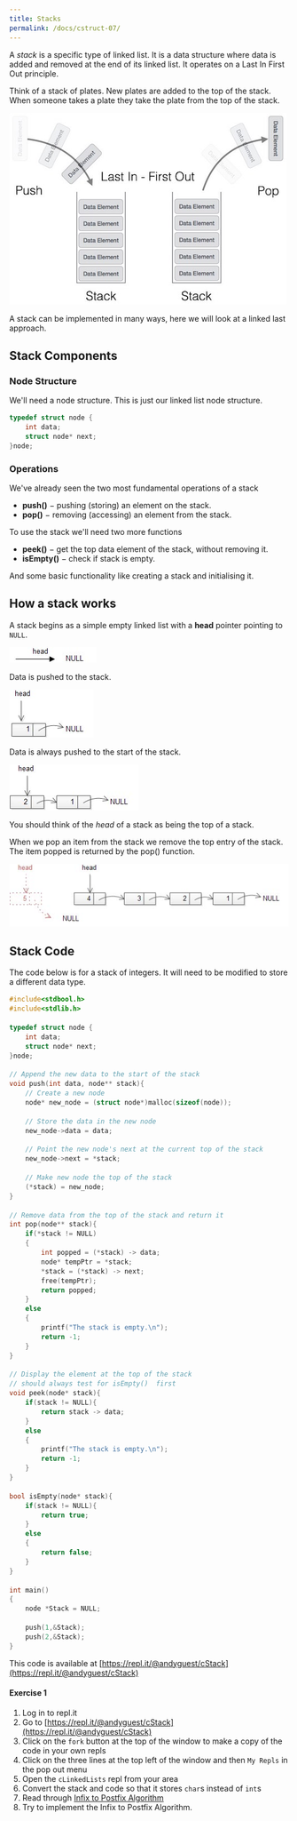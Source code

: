 ```yaml
---
title: Stacks
permalink: /docs/cstruct-07/
---
```


A *stack* is a specific type of linked list. It is a data structure where data is added and removed at the end of its linked list. It operates on a Last In First Out principle.  

Think of a stack of plates. New plates are added to the top of the stack. When someone takes a plate they take the plate from the top of the stack.  

![Pushing and Popping a Stack](/assets/img/topic4/stack.jpg "Pushing and Popping a Stack")  

A stack can be implemented in many ways, here we will look at a linked last approach.  

## Stack Components

### Node Structure

We'll need a node structure. This is just our linked list node structure.

```c
typedef struct node {
    int data;
    struct node* next;
}node;
```

### Operations

We've already seen the two most fundamental operations of a stack
* **push()** − pushing (storing) an element on the stack.
* **pop()** − removing (accessing) an element from the stack.

To use the stack we'll need two more functions
* **peek()** − get the top data element of the stack, without removing it.
* **isEmpty()** − check if stack is empty.

And some basic functionality like creating a stack and initialising it.

## How a stack works

A stack begins as a simple empty linked list with a **head** pointer pointing to `NULL`.

![Empty Stack](/assets/img/topic4/stack-init.jpg "Empty Stack")  

Data is pushed to the stack.  

![Push first item to stack](/assets/img/topic4/stack-push-first-to-stack.jpg "Push first item to stack")  

Data is always pushed to the start of the stack.

![Push second item to stack](/assets/img/topic4/push-second-to-stack.jpg "Push second item to stack")  

You should think of the *head* of a stack as being the top of a stack.

When we pop an item from the stack we remove the top entry of the stack. The item popped is returned by the pop() function.

![Pop from the stack](/assets/img/topic4/stack-pop.jpg "Pop from the stack")  

## Stack Code

The code below is for a stack of integers. It will need to be modified to store a different data type.  

```c
#include<stdbool.h>
#include<stdlib.h>

typedef struct node {
    int data;
    struct node* next;
}node;
 
// Append the new data to the start of the stack
void push(int data, node** stack){
    // Create a new node
    node* new_node = (struct node*)malloc(sizeof(node)); 

    // Store the data in the new node
    new_node->data = data; 
    
    // Point the new node's next at the current top of the stack
    new_node->next = *stack;  
    
    // Make new node the top of the stack
    (*stack) = new_node;  
}

// Remove data from the top of the stack and return it
int pop(node** stack){
    if(*stack != NULL)
    {
        int popped = (*stack) -> data;
        node* tempPtr = *stack;
        *stack = (*stack) -> next;
        free(tempPtr);
        return popped;
    }
    else
    {
        printf("The stack is empty.\n");
        return -1;
    }
}

// Display the element at the top of the stack
// should always test for isEmpty()  first
void peek(node* stack){
    if(stack != NULL){
        return stack -> data;
    }
    else
    {
        printf("The stack is empty.\n");
        return -1;
    }
}

bool isEmpty(node* stack){
    if(stack != NULL){
        return true;
    }
    else
    {
        return false;
    }
}

int main()
{
    node *Stack = NULL;

    push(1,&Stack);
    push(2,&Stack);
}


```

This code is available at [https://repl.it/@andyguest/cStack](https://repl.it/@andyguest/cStack)  

#### Exercise 1 

1. Log in to repl.it
2. Go to [https://repl.it/@andyguest/cStack](https://repl.it/@andyguest/cStack)
3. Click on the `fork` button at the top of the window to make a copy of the code in your own repls
4. Click on the three lines at the top left of the window and then `My Repls` in the pop out menu
5. Open the `cLinkedLists` repl from your area
6. Convert the stack and code so that it stores `char`s instead of `int`s
7. Read through [Infix to Postfix Algorithm](http://csis.pace.edu/~wolf/CS122/infix-postfix.htm)
8. Try to implement the Infix to Postfix Algorithm.


